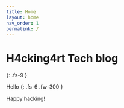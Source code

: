 ```yaml
---
title: Home
layout: home
nav_order: 1
permalink: /
---
```


# H4cking4rt Tech blog
{: .fs-9 }

Hello
{: .fs-6 .fw-300 }


Happy hacking!

